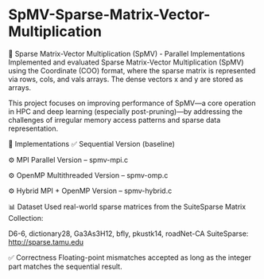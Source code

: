 # SpMV-Sparse-Matrix-Vector-Multiplication

🧮 Sparse Matrix-Vector Multiplication (SpMV) - Parallel Implementations
Implemented and evaluated Sparse Matrix-Vector Multiplication (SpMV) using the Coordinate (COO) format, where the sparse matrix is represented via rows, cols, and vals arrays. The dense vectors x and y are stored as arrays.

This project focuses on improving performance of SpMV—a core operation in HPC and deep learning (especially post-pruning)—by addressing the challenges of irregular memory access patterns and sparse data representation.

🔧 Implementations
✅ Sequential Version (baseline)

⚙️ MPI Parallel Version – spmv-mpi.c

⚙️ OpenMP Multithreaded Version – spmv-omp.c

⚙️ Hybrid MPI + OpenMP Version – spmv-hybrid.c

📊 Dataset
Used real-world sparse matrices from the SuiteSparse Matrix Collection:

D6-6, dictionary28, Ga3As3H12, bfly, pkustk14, roadNet-CA
SuiteSparse: http://sparse.tamu.edu

✅ Correctness
Floating-point mismatches accepted as long as the integer part matches the sequential result.
